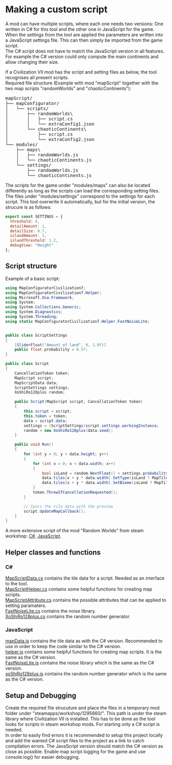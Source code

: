 # Making a custom script

A mod can have multiple scripts, where each one needs two versions: One written in C# for this tool and the other one in JavaScript for the game.
When the settings from the tool are applied the parameters are written into a JavaScript settings file.
This can then simply be imported from the game script.  
The C# script does not have to match the JavaScript version in all features. For example the C# version could only compute the main continents and allow changing their size. 

If a Civilization VII mod has the script and setting files as below, the tool recognises all present scripts.  
Required file structure (Example with mod "mapScript" together with the two map scripts "randomWorlds" and "chaoticContinents"):

<pre>
mapScript/
├── mapConfigurator/
│   └── scripts/
│       ├── randomWorlds\
│       │   ├── script.cs
│       │   └── extraConfig1.json
│       └── chaoticContinents\
│           ├── script.cs
│           └── extraConfig2.json
└── modules/
    ├── maps\
    │   ├── randomWorlds.js
    │   └── chaoticContinents.js
    └── settings/
        ├── randomWorlds.js
        └── chaoticContinents.js
</pre>

The scripts for the game under "modules/maps" can also be located differently as long as the scripts can load the corresponding setting files.  
The files under "modules/settings" correspond to the settings for each script. This tool overwrite it automatically, but for the initial version, the strucure is as follows:  

```js
export const SETTINGS = {
  threshold: 0,
  detailAmount: 1,
  detailSize: 0.7,
  islandAmount: 1,
  islandThreshold: 1.2,
  debugView: "Height"
};
```
## Script structure
Example of a basic script:
```cs
using MapConfiguratorCivilization7;
using MapConfiguratorCivilization7.Helper;
using Microsoft.Xna.Framework;
using System;
using System.Collections.Generic;
using System.Diagnostics;
using System.Threading;
using static MapConfiguratorCivilization7.Helper.FastNoiseLite;


public class ScriptSettings
{
    [SliderFloat("Amount of land", 0, 1.0f)]
    public float probability = 0.5f;
}

public class Script
{
    CancellationToken token;
    MapScript script;
    MapScriptData data;
    ScriptSettings settings;
    XoShiRo128plus random;

    public Script(MapScript script, CancellationToken token)
    {
        this.script = script;
        this.token = token;
        data = script.data;
        settings = (ScriptSettings)script.settings.workingInstance;
        random = new XoShiRo128plus(data.seed);
    }

    public void Run()
    {
        for (int y = 0; y < data.height; y++)
        {
            for (int x = 0; x < data.width; x++)
            {
                bool isLand = random.NextFloat() < settings.probability;
                data.tiles[x + y * data.width].SetType(isLand ? MapTileType.Continent : MapTileType.Water);
                data.tiles[x + y * data.width].SetBiome(isLand ? MapTileBiome.Grassland : MapTileBiome.Ocean);
            }
            token.ThrowIfCancellationRequested();
        }

        // Syncs the tile data with the preview
        script.UpdateMapCallback();
    }
}
```
A more extensive script of the mod "Random Worlds" from steam workshop: [C#](Examples/randomWorlds.cs), [JavaScript](Examples/randomWorlds.js).
## Helper classes and functions

### C#
[MapScriptData.cs](MapConfiguratorCivilization7/Map/Script/MapScriptData.cs) contains the tile data for a script. Needed as an interface to the tool.  
[MapScriptHelper.cs](MapConfiguratorCivilization7/Map/Script/MapScriptHelper.cs) contains some helpful functions for creating map scripts.  
[MapScriptAttribute.cs](MapConfiguratorCivilization7/Map/Script/MapScriptAttribute.cs) contains the possible attributes that can be applied to setting paramaters.  
[FastNoiseLite.cs](MapConfiguratorCivilization7/Common/FastNoiseLite.cs) contains the noise library.  
[XoShiRo128plus.cs](MapConfiguratorCivilization7/Common/XoShiRo128plus.cs) contains the random number generator.

### JavaScript
[mapData.js](Examples/mapData.js) contains the tile data as with the C# version. Recommended to use in order to keep the code similar to the C# version.  
[helper.js](Examples/helper.js) contains some helpful functions for creating map scripts. It is the same as the C# version.  
[FastNoiseLite.js](Examples/FastNoiseLite.js) contains the noise library which is the same as the C# version.  
[xoShiRo128plus.js](Examples/xoShiRo128plus.js) contains the random number generator which is the same as the C# version.

## Setup and Debugging

Create the required file strucuture and place the files in a temporary mod folder under "steamapps/workshop/1295660/<anyID>". This path is under the steam library where Civilization VII is installed.
This has to be done as the tool looks for scripts in steam workshop mods. For starting only a C# script is needed.  
In order to easily find errors it is recommended to setup this project locally and add the wanted C# script files to the project as a link to catch compilation errors.
The JavaScript version should match the C# version as close as possible. Enable map script logging for the game and use console.log() for easier debugging.
